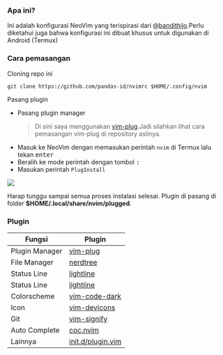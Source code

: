 ### Apa ini?

Ini adalah konfigurasi NeoVim yang terispirasi dari @[bandithijo](https://github.com/bandithijo/nvimrc).Perlu diketahui juga bahwa konfigurasi ini dibuat khusus untuk digunakan di Android (Termux)

### Cara pemasangan

Cloning repo ini

```
git clone https://github.com/pandas-id/nvimrc $HOME/.config/nvim
```

Pasang plugin

- Pasang plugin manager
    > Di sini saya menggunakan [vim-plug](https://github.com/junegunn/vim-plug).Jadi silahkan lihat cara pemasangan vim-plug di repository aslinya.
- Masuk ke NeoVim dengan memasukan perintah `nvim` di Termux lalu tekan <kbd>enter</kbd>
- Beralih ke mode perintah dengan tombol <kbd>:</kbd>
- Masukan perintah `PlugInstall`

![](https://github.com/pandas-id/nvimrc/blob/master/preview/gif/VID_20210413182419.gif)

Harap tunggu sampai semua proses instalasi selesai.
Plugin di pasang di folder **$HOME/.local/share/nvim/plugged**.

### Plugin

| Fungsi         | Plugin                                                                |
|----------------|-----------------------------------------------------------------------|
| Plugin Manager | [vim-plug](https://github.com/junegunn/vim-plug)                      |
| File Manager   | [nerdtree](https://github.com/preservim/nerdtree)                     |
| Status Line    | [lightline](https://github.com/itchyny/lightline.vim)                 |
| Status Line    | [lightline](https://github.com/itchyny/lightline.vim)                 |
| Colorscheme    | [vim-code-dark](https://github.com/tomasiser/vim-code-dark)           |
| Icon           | [vim-devicons](https://github.com/ryanoasis/vim-devicons)             |
| Git            | [vim-signify](https://github.com/mhinz/vim-signify)                   |
| Auto Complete  | [coc.nvim](https://github.com/neoclide/coc.nvim)                      |
| Lainnya        | [init.d/plugin.vim](https://github.com/pandas-id/nvimrc/blob/master/init.d/plugin.vim)
